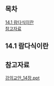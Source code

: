 ## 목차
[14.1 람다식이란](#141-람다식이란)   
[참고자료](#참고자료)   

## **14.1 람다식이란**

## 참고자료

[강의교안_14장.ppt](https://github.com/abarthdew/this-is-Java/blob/main/basics/files/%EA%B0%95%EC%9D%98%EA%B5%90%EC%95%88_14%EC%9E%A5.ppt)